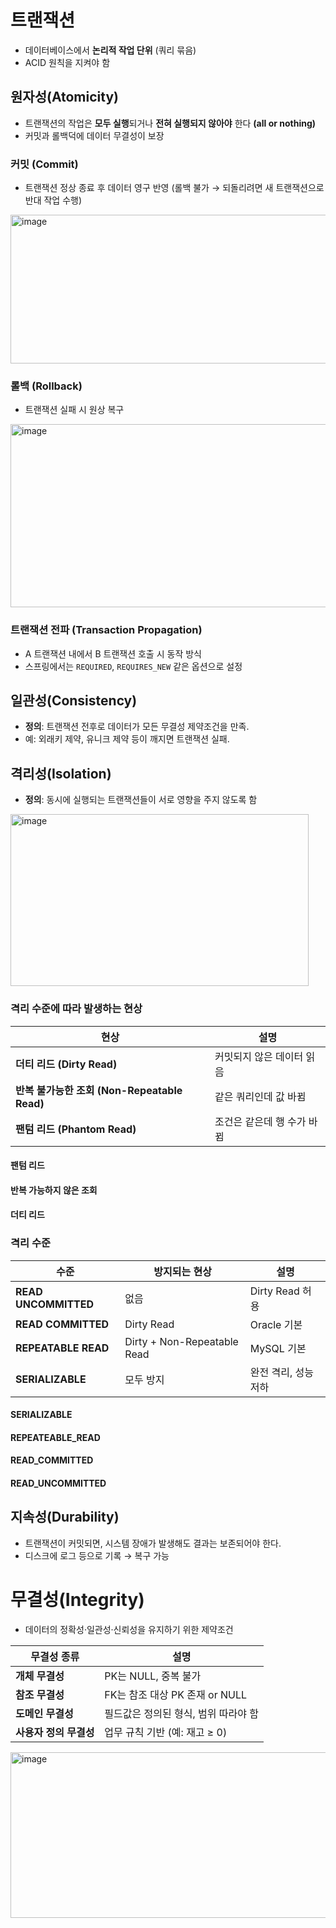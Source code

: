 # 트랜잭션
- 데이터베이스에서 **논리적 작업 단위** (쿼리 묶음)
- ACID 원칙을 지켜야 함
## 원자성(Atomicity)
- 트랜잭션의 작업은 **모두 실행**되거나 **전혀 실행되지 않아야** 한다 **(all or nothing)**
- 커밋과 롤백덕에 데이터 무결성이 보장
### 커밋 (Commit)
- 트랜잭션 정상 종료 후 데이터 영구 반영 (롤백 불가 → 되돌리려면 새 트랜잭션으로 반대 작업 수행)
<img width="516" height="238" alt="image" src="https://github.com/user-attachments/assets/6b9ba054-fa3e-48ab-9c94-e90682a9c429" />

### 롤백 (Rollback) 
- 트랜잭션 실패 시 원상 복구 
<img width="510" height="293" alt="image" src="https://github.com/user-attachments/assets/2241b916-6408-443a-8cb6-ae7f59444690" />

### 트랜잭션 전파 (Transaction Propagation)
- A 트랜잭션 내에서 B 트랜잭션 호출 시 동작 방식
- 스프링에서는 `REQUIRED`, `REQUIRES_NEW` 같은 옵션으로 설정
## 일관성(Consistency)
- **정의**: 트랜잭션 전후로 데이터가 모든 무결성 제약조건을 만족.
- 예: 외래키 제약, 유니크 제약 등이 깨지면 트랜잭션 실패.
## 격리성(Isolation)
- **정의**: 동시에 실행되는 트랜잭션들이 서로 영향을 주지 않도록 함
<img width="477" height="275" alt="image" src="https://github.com/user-attachments/assets/acc921f0-ecf8-4bf8-83b4-908c92c795ff" />

### 격리 수준에 따라 발생하는 현상
| 현상                                   | 설명              |
| ------------------------------------ | --------------- |
| **더티 리드 (Dirty Read)**               | 커밋되지 않은 데이터 읽음  |
| **반복 불가능한 조회 (Non-Repeatable Read)** | 같은 쿼리인데 값 바뀜    |
| **팬텀 리드 (Phantom Read)**             | 조건은 같은데 행 수가 바뀜 |

#### 팬텀 리드
#### 반복 가능하지 않은 조회
#### 더티 리드
### 격리 수준
| 수준                   | 방지되는 현상                     | 설명            |
| -------------------- | --------------------------- | ------------- |
| **READ UNCOMMITTED** | 없음                          | Dirty Read 허용 |
| **READ COMMITTED**   | Dirty Read                  | Oracle 기본     |
| **REPEATABLE READ**  | Dirty + Non-Repeatable Read | MySQL 기본      |
| **SERIALIZABLE**     | 모두 방지                       | 완전 격리, 성능 저하  |

#### SERIALIZABLE
#### REPEATEABLE_READ
#### READ_COMMITTED
#### READ_UNCOMMITTED
## 지속성(Durability)
- 트랜잭션이 커밋되면, 시스템 장애가 발생해도 결과는 보존되어야 한다.
- 디스크에 로그 등으로 기록 → 복구 가능
# 무결성(Integrity)
- 데이터의 정확성·일관성·신뢰성을 유지하기 위한 제약조건
  
| 무결성 종류         | 설명                      |
| -------------- | ----------------------- |
| **개체 무결성**     | PK는 NULL, 중복 불가         |
| **참조 무결성**     | FK는 참조 대상 PK 존재 or NULL |
| **도메인 무결성**    | 필드값은 정의된 형식, 범위 따라야 함   |
| **사용자 정의 무결성** | 업무 규칙 기반 (예: 재고 ≥ 0)    |

<img width="623" height="265" alt="image" src="https://github.com/user-attachments/assets/4a84bf15-436d-4cc0-957a-1824a3c2ebf8" />

